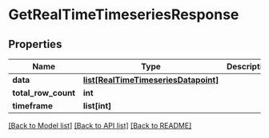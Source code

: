 # GetRealTimeTimeseriesResponse

## Properties
Name | Type | Description | Notes
------------ | ------------- | ------------- | -------------
**data** | [**list[RealTimeTimeseriesDatapoint]**](RealTimeTimeseriesDatapoint.md) |  | [optional] 
**total_row_count** | **int** |  | [optional] 
**timeframe** | **list[int]** |  | [optional] 

[[Back to Model list]](../README.md#documentation-for-models) [[Back to API list]](../README.md#documentation-for-api-endpoints) [[Back to README]](../README.md)


